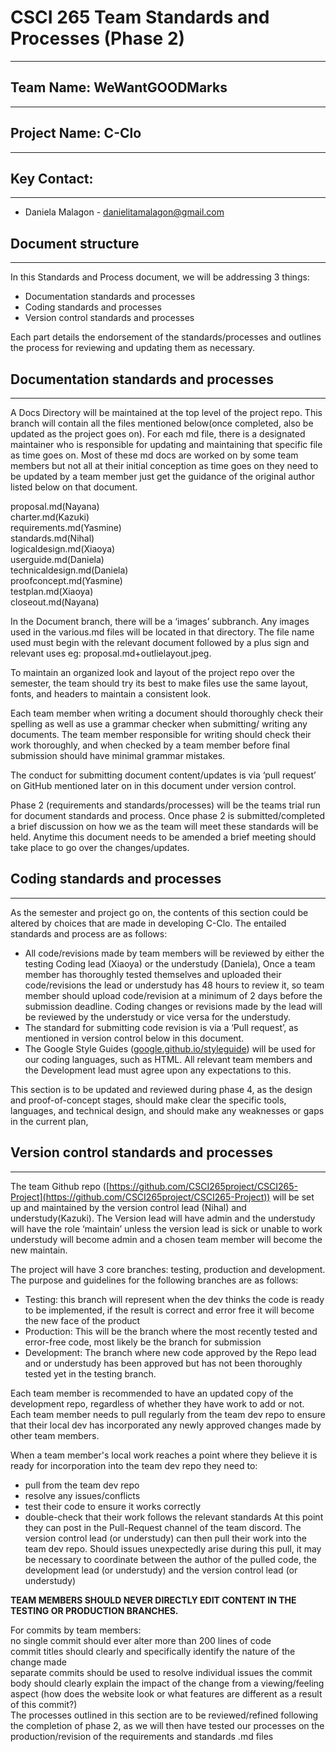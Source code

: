 # CSCI 265 Team Standards and Processes (Phase 2\)

---

## Team Name: WeWantGOODMarks

---

## Project Name: C-Clo

---

## Key Contact:

---

- Daniela Malagon \- [danielitamalagon@gmail.com](mailto:danielitamalagon@gmail.com) 

## Document structure

---

In this Standards and Process document, we will be addressing 3 things:

* Documentation standards and processes   
* Coding standards and processes  
* Version control standards and processes 

Each part details the endorsement of the standards/processes and outlines the process for reviewing and updating them as necessary. 

## Documentation standards and processes

---

A Docs Directory will be maintained at the top level of the project repo.  This branch will contain all the files mentioned below(once completed, also be updated as the project goes on). For each md file, there is a designated maintainer who is responsible for updating and maintaining that specific file as time goes on. Most of these md docs are worked on by some team members but not all at their initial conception as time goes on they need to be updated by a team member just get the guidance of the original author listed below on that document.

proposal.md(Nayana)  
charter.md(Kazuki)  
requirements.md(Yasmine)  
standards.md(Nihal)  
logicaldesign.md(Xiaoya)  
userguide.md(Daniela)  
technicaldesign.md(Daniela)  
proofconcept.md(Yasmine)  
testplan.md(Xiaoya)  
closeout.md(Nayana)

In the Document branch, there will be a ‘images’ subbranch. Any images used in the various.md files will be located in that directory. The file name used must begin with the relevant document followed by a plus sign and relevant uses eg: proposal.md+outlielayout.jpeg.

To maintain an organized look and layout of the project repo over the semester, the team should try its best to make files use the same layout, fonts, and headers to maintain a consistent look.

Each team member when writing a document should thoroughly check their spelling as well as use a grammar checker when submitting/ writing any documents. The team member responsible for writing should check their work thoroughly, and when checked by a team member before final submission should have minimal grammar mistakes.

The conduct for submitting document content/updates is via ‘pull request’ on GitHub mentioned later on in this document under version control.

Phase 2 (requirements and standards/processes) will be the teams trial run for document standards and process.  Once phase 2 is submitted/completed a brief discussion on how we as the team will meet these standards will be held. Anytime this document needs to be amended a brief meeting should take place to go over the changes/updates.

## Coding standards and processes

---

As the semester and project go on, the contents of this section could be altered by choices that are made in developing C-Clo. The entailed standards and process are as follows:

* All code/revisions made by team members will be reviewed by either the testing Coding lead (Xiaoya) or the understudy (Daniela), Once a team member has thoroughly tested themselves and uploaded their code/revisions the lead or understudy has 48 hours to review it, so team member should upload code/revision at a minimum of 2 days before the submission deadline. Coding changes or revisions made by the lead will be reviewed by the understudy or vice versa for the understudy.  
* The standard for submitting code revision is via a ‘Pull request’, as mentioned in version control below in this document.  
* The Google Style Guides ([google.github.io/styleguide](http://google.github.io/styleguide)) will be used for our coding languages, such as HTML. All relevant team members and the Development lead must agree upon any expectations to this.

This section is to be updated and reviewed during phase 4, as the design and proof-of-concept stages, should make clear the specific tools, languages, and technical design, and should make any weaknesses or gaps in the current plan,

## Version control standards and processes

---

The team Github repo ([https://github.com/CSCI265project/CSCI265-Project](https://github.com/CSCI265project/CSCI265-Project)) will be set up and maintained by the version control lead (Nihal) and understudy(Kazuki). The Version lead will have admin and the understudy will have the role ‘maintain’ unless the version lead is sick or unable to work understudy will become admin and a chosen team member will become the new maintain.

The project will have 3 core branches: testing, production and development. The purpose and guidelines for the following branches are as follows:

* Testing: this branch will represent when the dev thinks the code is ready to be implemented, if the result is correct and error free it will become the new face of the product  
* Production:  This will be the branch where the most recently tested and error-free code, most likely be the branch for submission   
* Development: The branch where new code approved by the Repo lead and or understudy has been approved but has not been thoroughly tested yet in the testing branch.

Each team member is recommended to have an updated copy of the development repo, regardless of whether they have work to add or not. Each team member needs to pull regularly from the team dev repo to ensure that their local dev has incorporated any newly approved changes made by other team members.

When a team member's local work reaches a point where they believe it is ready for incorporation into the team dev repo they need to: 

- pull from the team dev repo  
- resolve any issues/conflicts  
- test their code to ensure it works correctly  
- double-check that their work follows the relevant standards At this point they can post in the Pull-Request channel of the team discord. The version control lead (or understudy) can then pull their work into the team dev repo. Should issues unexpectedly arise during this pull, it may be necessary to coordinate between the author of the pulled code, the development lead (or understudy) and the version control lead (or understudy)

**TEAM MEMBERS SHOULD NEVER DIRECTLY EDIT CONTENT IN THE TESTING OR PRODUCTION BRANCHES.**

For commits by team members:  
no single commit should ever alter more than 200 lines of code  
commit titles should clearly and specifically identify the nature of the change made  
separate commits should be used to resolve individual issues the commit body should clearly explain the impact of the change from a viewing/feeling aspect (how does the website look or what features are different as a result of this commit?)  
The processes outlined in this section are to be reviewed/refined following the completion of phase 2, as we will then have tested our processes on the production/revision of the requirements and standards .md files
